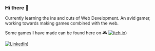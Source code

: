 ### Hi there 👋

Currently learning the ins and outs of Web Development. An avid gamer, working towards making games combined with the web.

Some games I have made can be found here on 🎮 [![itch.io](https://img.shields.io/badge/itchio-orange)](https://thurstontran.itch.io)) 

[![LinkedIn](https://img.shields.io/badge/linkedin-blue)](https://www.linkedin.com/in/thurstontran/))
<!--
**thurstontran/thurstontran** is a ✨ _special_ ✨ repository because its `README.md` (this file) appears on your GitHub profile.

Here are some ideas to get you started:

- 🔭 I’m currently working on ...
- 🌱 I’m currently learning ...
- 👯 I’m looking to collaborate on ...
- 🤔 I’m looking for help with ...
- 💬 Ask me about ...
- 📫 How to reach me: ...
- 😄 Pronouns: ...
- ⚡ Fun fact: ...
-->
